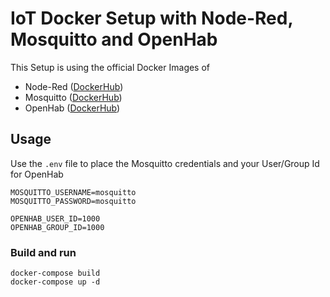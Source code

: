 # IoT Docker Setup with Node-Red, Mosquitto and OpenHab

This Setup is using the official Docker Images of
* Node-Red ([DockerHub](https://hub.docker.com/r/nodered/node-red/))
* Mosquitto ([DockerHub](https://hub.docker.com/_/eclipse-mosquitto/))
* OpenHab ([DockerHub](https://hub.docker.com/r/openhab/openhab/))

## Usage

Use the `.env` file to place the Mosquitto credentials and your User/Group Id for OpenHab

```
MOSQUITTO_USERNAME=mosquitto
MOSQUITTO_PASSWORD=mosquitto

OPENHAB_USER_ID=1000
OPENHAB_GROUP_ID=1000
```

### Build and run

```
docker-compose build
docker-compose up -d
```
